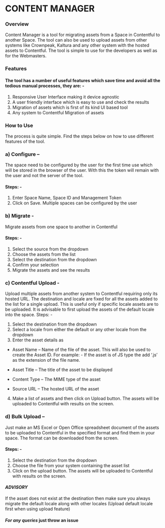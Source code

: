 # CONTENT MANAGER
### Overview
Content Manager is a tool for migrating assets from a Space in Contentful to another Space.
The tool can also be used to upload assets from other systems like Crownpeak, Kaltura and any
other system with the hosted assets to Contentful. The tool is simple to use for the developers
as well as for the Webmasters.
### Features
#### The tool has a number of useful features which save time and avoid all the tedious manual processes, they are: -

1. Responsive User Interface making it device agnostic
2. A user friendly interface which is easy to use and check the results
3. Migration of assets which is first of its kind UI based tool
4. Any system to Contentful Migration of assets

### How to Use
The process is quite simple. Find the steps below on how to use different features of the tool.

### a) Configure – 
The space need to be configured by the user for the first time use which will
be stored in the browser of the user. With this the token will remain with the user and
not the server of the tool.

#### Steps: -
1. Enter Space Name, Space ID and Management Token
2. Click on Save. Multiple spaces can be configured by the user

### b) Migrate - 
Migrate assets from one space to another in Contentful
#### Steps: -
1. Select the source from the dropdown
2. Choose the assets from the list
3. Select the destination from the dropdown
4. Confirm your selection
5. Migrate the assets and see the results

### c) Contentful Upload - 
Upload multiple assets from another system to Contentful
requiring only its hosted URL. The destination and locale are fixed for all the assets 
added to the list for a single upload. This is useful only if specific locale assets are to be
uploaded. It is advisable to first upload the assets of the default locale into the space.
Steps: -

1. Select the destination from the dropdown
2. Select a locale from either the default or any other locale from the dropdown
3. Enter the asset details as

  - Asset Name – Name of the file of the asset. This will also be used to create the Asset ID. For example: - If the asset is of JS type the add ‘.js’ as the extension of the file name.
  
  - Asset Title – The title of the asset to be displayed
  
  - Content Type – The MIME type of the asset
  
  - Source URL – The hosted URL of the asset
  

4. Make a list of assets and then click on Upload button. The assets will be uploaded to Contentful with results on the screen.

### d) Bulk Upload – 
Just make an MS Excel or Open Office spreadsheet document of the
assets to be uploaded to Contentful in the specified format and find them in your space.
The format can be downloaded from the screen.
#### Steps: -
1. Select the destination from the dropdown
2. Choose the file from your system containing the asset list
3. Click on the upload button. The assets will be uploaded to Contentful with results on the screen.

#### *ADVISORY*
If the asset does not exist at the destination then make sure you always migrate the default
locale along with other locales (Upload default locale first when using upload feature)
#### *For any queries*  just throw an issue
